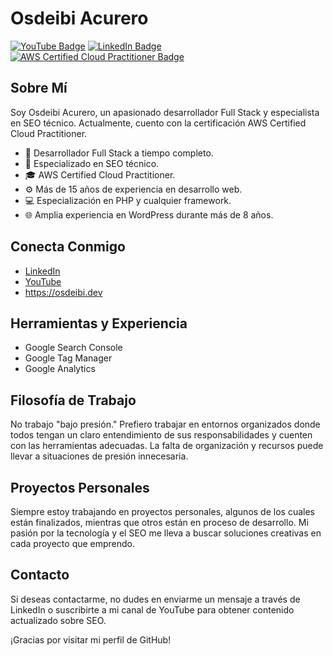 <!-- Encabezado -->
# Osdeibi Acurero

[![YouTube Badge](https://img.shields.io/badge/YouTube-SEO%20en%20Español-red?style=flat-square&logo=youtube)](https://www.youtube.com/c/SeoEnEspanol)
[![LinkedIn Badge](https://img.shields.io/badge/LinkedIn-Connect-blue?style=flat-square&logo=linkedin)](https://www.linkedin.com/in/oacurero/)
[![AWS Certified Cloud Practitioner Badge](https://images.credly.com/size/340x340/images/00634f82-b07f-4bbd-a6bb-53de397fc3a6/image.png)](https://www.credly.com/badges/c6cdb000-4e2e-4147-9e5e-40aa7d192878)

## Sobre Mí

Soy Osdeibi Acurero, un apasionado desarrollador Full Stack y especialista en SEO técnico. Actualmente, cuento con la certificación AWS Certified Cloud Practitioner.

- 🔭 Desarrollador Full Stack a tiempo completo.
- 💼 Especializado en SEO técnico.
- 🎓 AWS Certified Cloud Practitioner.
- ⚙️ Más de 15 años de experiencia en desarrollo web.
- 💻 Especialización en PHP y cualquier framework.
- 🌐 Amplia experiencia en WordPress durante más de 8 años.

## Conecta Conmigo

- [LinkedIn](https://www.linkedin.com/in/oacurero/)
- [YouTube](https://www.youtube.com/@SeoEnEspanol/about)
- https://osdeibi.dev

## Herramientas y Experiencia

- Google Search Console
- Google Tag Manager
- Google Analytics

## Filosofía de Trabajo

No trabajo "bajo presión." Prefiero trabajar en entornos organizados donde todos tengan un claro entendimiento de sus responsabilidades y cuenten con las herramientas adecuadas. La falta de organización y recursos puede llevar a situaciones de presión innecesaria.

## Proyectos Personales

Siempre estoy trabajando en proyectos personales, algunos de los cuales están finalizados, mientras que otros están en proceso de desarrollo. Mi pasión por la tecnología y el SEO me lleva a buscar soluciones creativas en cada proyecto que emprendo.

## Contacto

Si deseas contactarme, no dudes en enviarme un mensaje a través de LinkedIn o suscribirte a mi canal de YouTube para obtener contenido actualizado sobre SEO.

¡Gracias por visitar mi perfil de GitHub!

